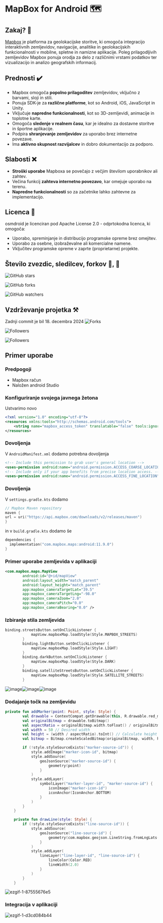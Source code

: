 # MapBox for Android 🗺️

## Zakaj? 🤨
[Mapbox](https://www.mapbox.com/) je platforma za geolokacijske storitve, ki omogoča integracijo interaktivnih zemljevidov, navigacije, analitike in geolokacijskih funkcionalnosti v mobilne, spletne in namizne aplikacije. Poleg prilagodljivih zemljevidov Mapbox ponuja orodja za delo z različnimi vrstami podatkov ter vizualizacijo in analizo geografskih informacij.

## Prednosti ✔️
- Mapbox omogoča **popolno prilagoditev** zemljevidov, vključno z barvami, sloji in stili.
- Ponuja SDK-je za **različne platforme**, kot so Android, iOS, JavaScript in Unity.
- Vključuje **napredne funkcionalnosti**, kot so 3D-zemljevidi, animacije in toplotne karte.
- Omogoča **sledenje v realnem času**, kar je idealno za dostavne storitve in športne aplikacije.
- Podpira **shranjevanje zemljevidov** za uporabo brez internetne povezave.
- Ima **aktivno skupnost razvijalcev** in dobro dokumentacijo za podporo.

## Slabosti ❌
- **Stroški uporabe** Mapboxa se povečajo z večjim številom uporabnikov ali zahtev.
- Večina funkcij **zahteva internetno povezavo**, kar omejuje uporabo na terenu.
- **Napredne funkcionalnosti** so za začetnike lahko zahtevne za implementacijo.

## Licenca 📜
osmdroid je licenciran pod Apache License 2.0 - odprtokodna licenca, ki omogoča:

- Uporabo, spreminjanje in distribucijo programske opreme brez omejitev.
- Uporabo za osebne, izobraževalne ali komercialne namene.
- Vključitev programske opreme v zaprte (proprietarne) projekte.

## Število zvezdic, sledilcev, forkov 🌟, 🍴
![GitHub stars](https://img.shields.io/github/stars/mapbox/mapbox-maps-android?style=social)

![GitHub forks](https://img.shields.io/github/forks/mapbox/mapbox-maps-android?style=social)

![GitHub watchers](https://img.shields.io/github/watchers/mapbox/mapbox-maps-android?style=social)


## Vzdrževanje projetka ⚒️
Zadnji commit je bil 18. decembra 2024
![Forks](https://img.shields.io/badge/last%20commit-december%202024%20-blue)

![Followers](https://img.shields.io/badge/commit%20activity-2/month%20-green)

![Followers](https://img.shields.io/badge/contributors-45%20-blue)

## Primer uporabe
### Predpogoji
- Mapbox račun
- Naložen android Studio
### Konfiguriranje svojega javnega žetona
Ustvarimo novo 
```xml
<?xml version="1.0" encoding="utf-8"?>
<resources xmlns:tools="http://schemas.android.com/tools">
    <string name="mapbox_access_token" translatable="false" tools:ignore="UnusedResources">pk.eyJ1IjoibWF0ZWpyYWp0ZXIiLCJhIjoiY201d3JtdHRvMDEyZTJrc2NpMG1pbTZiZiJ9.PO1fUDOu46ATQ_zbZ9T38w</string>
</resources>
```
### Dovoljenja
V `AndroidManifest.xml` dodamo potrebna dovoljenja
```xml
<!-- Include this permission to grab user's general location -->
<uses-permission android:name="android.permission.ACCESS_COARSE_LOCATION" />
<!-- Include only if your app benefits from precise location access. -->
<uses-permission android:name="android.permission.ACCESS_FINE_LOCATION" />
```
### Dovoljenja
V `settings.gradle.kts` dodamo 
```kts
// Mapbox Maven repository
maven {
url = uri("https://api.mapbox.com/downloads/v2/releases/maven")
}
```
in v `build.gradle.kts` dodamo še
```kts
dependencies {
  implementation("com.mapbox.maps:android:11.9.0")
}
```
### Primer uporabe zemljevida v aplikaciji
```xml
<com.mapbox.maps.MapView
        android:id="@+id/mapView"
        android:layout_width="match_parent"
        android:layout_height="match_parent"
        app:mapbox_cameraTargetLat="39.5"
        app:mapbox_cameraTargetLng="-98.0"
        app:mapbox_cameraZoom="2.0"
        app:mapbox_cameraPitch="0.0"
        app:mapbox_cameraBearing="0.0" />
```
### Izbiranje stila zemljevida
```kt
binding.streetsButton.setOnClickListener {
            mapView.mapboxMap.loadStyle(Style.MAPBOX_STREETS)
        }
        binding.lightButton.setOnClickListener {
            mapView.mapboxMap.loadStyle(Style.LIGHT)
        }
        binding.darkButton.setOnClickListener {
            mapView.mapboxMap.loadStyle(Style.DARK)
        }
        binding.satelliteStreetsButton.setOnClickListener {
            mapView.mapboxMap.loadStyle(Style.SATELLITE_STREETS)
        }
```
![image](https://github.com/user-attachments/assets/811ad083-3426-4511-9507-2ff8cb8f95d8)![image](https://github.com/user-attachments/assets/f4ca4614-dad6-4487-b858-62eeee84f37d)![image](https://github.com/user-attachments/assets/4e186f93-984f-4fa8-9b0d-5ed823fe1aa9)

### Dodajanje točk na zemljevidu
```kt
private fun addMarker(point: Point, style: Style) {
        val drawable = ContextCompat.getDrawable(this, R.drawable.red_marker)!!
        val originalBitmap = drawable.toBitmap()
        val aspectRatio = originalBitmap.width.toFloat() / originalBitmap.height.toFloat()
        val width = 50 // Desired width
        val height = (width / aspectRatio).toInt() // Calculate height to maintain aspect ratio
        val bitmap = Bitmap.createScaledBitmap(originalBitmap, width, height, false)

        if (!style.styleSourceExists("marker-source-id")) {
            style.addImage("marker-icon-id", bitmap)
            style.addSource(
                geoJsonSource("marker-source-id") {
                    geometry(point)
                }
            )
            style.addLayer(
                symbolLayer("marker-layer-id", "marker-source-id") {
                    iconImage("marker-icon-id")
                    iconAnchor(IconAnchor.BOTTOM)
                }
            )
        }
    }

    private fun drawLine(style: Style) {
        if (!style.styleSourceExists("line-source-id")) {
            style.addSource(
                geoJsonSource("line-source-id") {
                    geometry(com.mapbox.geojson.LineString.fromLngLats(points))
                }
            )
            style.addLayer(
                lineLayer("line-layer-id", "line-source-id") {
                    lineColor(Color.RED)
                    lineWidth(2.0)
                }
            )
        }
    }
```
![ezgif-1-87555676e5](https://github.com/user-attachments/assets/33eb2f4c-9842-43f3-90bd-987f770a821d)

### Integracija v aplikaciji
![ezgif-1-d3cd084b44](https://github.com/user-attachments/assets/6114f8da-a35c-48db-bb69-73723e84b691)




